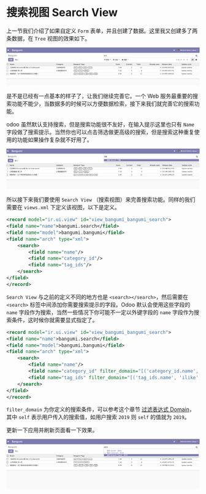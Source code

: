 # 搜索视图 Search View

上一节我们介绍了如果自定义 `Form` 表单，并且创建了数据。这里我又创建多了两条数据，在 `Tree` 视图的效果如下。  

![search-view-1](../assets/images/search-view-1.png)

是不是已经有一点基本的样子了，让我们继续完善它。一个 Web 服务最重要的搜索功能不能少，当数据多的时候可以方便数据检索，接下来我们就完善它的搜索功能。  

odoo 虽然默认支持搜索，但是搜索功能很不友好，在输入提示这里也只有 `Name` 字段做了搜索提示。当然你也可以点击筛选做更高级的搜索，但是搜索这种重复使用的功能如果操作复杂就不好用了。

![search-view-2](../assets/images/search-view-2.png)  

所以接下来我们要使用 `Search View` （搜索视图）来完善搜索功能。同样的我们需要在 `views.xml` 下定义该视图，以下是定义。  

```xml
<record model="ir.ui.view" id="view_bangumi_bangumi_search">
<field name="name">bangumi.search</field>
<field name="model">bangumi.bangumi</field>
<field name="arch" type="xml">
    <search>
        <field name="name"/>
        <field name="category_id"/>
        <field name="tag_ids"/>
    </search>
</field>
</record>
```

`Search View` 与之前的定义不同的地方也是 `<search></search>`，然后需要在 `<search>` 标签中间添加你需要搜索提示的字段。Odoo 默认会使用这些字段的 `name` 字段作为搜索，当然一些情况下你可能不一定以外键字段的 `name` 字段作为搜索条件，这时候你就需要显式指定了。  

```xml
<record model="ir.ui.view" id="view_bangumi_bangumi_search">
<field name="name">bangumi.search</field>
<field name="model">bangumi.bangumi</field>
<field name="arch" type="xml">
    <search>
        <field name="name"/>
        <field name="category_id" filter_domain="[('category_id.name', 'ilike', self)]"/>
        <field name="tag_ids" filter_domain="[('tag_ids.name', 'ilike', self)]"/>
    </search>
</field>
</record>
```

`filter_domain` 为你定义的搜索条件，可以参考这个章节 [过滤表达式 Domain](../Chapter-4/Domain.md)，其中 `self` 表示用户传入的搜索值，如用户搜索 `2019` 则 `self` 的值就为 `2019`。  

更新一下应用并刷新页面看一下效果。  

![search-view-3](../assets/images/search-view-3.png)   
